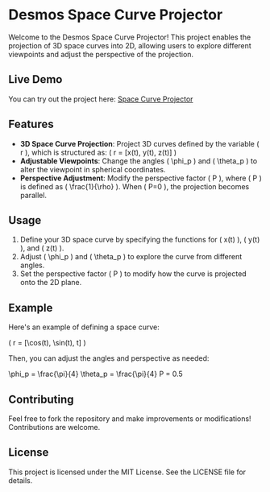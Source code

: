 # Desmos Space Curve Projector

Welcome to the Desmos Space Curve Projector! This project enables the projection of 3D space curves into 2D, allowing users to explore different viewpoints and adjust the perspective of the projection.

## Live Demo

You can try out the project here: [Space Curve Projector](https://www.desmos.com/calculator/sfqittgikq)

## Features

- **3D Space Curve Projection**: Project 3D curves defined by the variable \( r \), which is structured as:
  \( r = [x(t), y(t), z(t)] \)
- **Adjustable Viewpoints**: Change the angles \( \phi_p \) and \( \theta_p \) to alter the viewpoint in spherical coordinates.
- **Perspective Adjustment**: Modify the perspective factor \( P \), where \( P \) is defined as \( \frac{1}{\rho} \). When \( P=0 \), the projection becomes parallel.

## Usage

1. Define your 3D space curve by specifying the functions for \( x(t) \), \( y(t) \), and \( z(t) \).
2. Adjust \( \phi_p \) and \( \theta_p \) to explore the curve from different angles.
3. Set the perspective factor \( P \) to modify how the curve is projected onto the 2D plane.

## Example

Here's an example of defining a space curve:

\( r = [\cos(t), \sin(t), t] \)

Then, you can adjust the angles and perspective as needed:

\phi_p = \frac{\pi}{4}
\theta_p = \frac{\pi}{4}
P = 0.5

## Contributing

Feel free to fork the repository and make improvements or modifications! Contributions are welcome.

## License

This project is licensed under the MIT License. See the LICENSE file for details.
